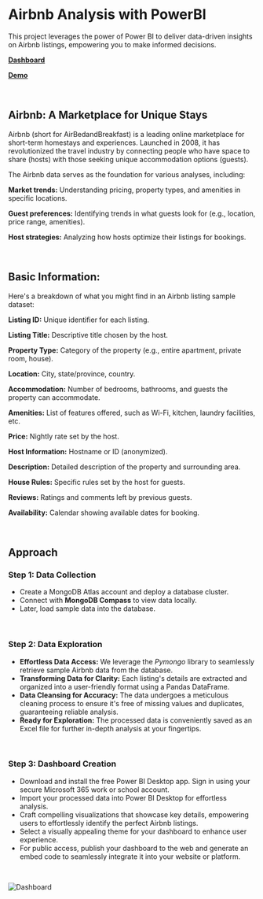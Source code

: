 # Airbnb Analysis with PowerBI
This project leverages the power of Power BI to deliver data-driven insights on Airbnb listings, empowering you to make informed decisions.

[**Dashboard**](https://app.powerbi.com/view?r=eyJrIjoiODgzM2IwZWUtYTQ1OC00MzhkLTgzMjMtYjk3MGZhNmU4YzQzIiwidCI6IjA5MWYwZTcxLWIzMTAtNGMzYy1hMzI5LWYwNDNkNmRhM2IyZSJ9)

[**Demo**](https://app.powerbi.com/view?r=eyJrIjoiODgzM2IwZWUtYTQ1OC00MzhkLTgzMjMtYjk3MGZhNmU4YzQzIiwidCI6IjA5MWYwZTcxLWIzMTAtNGMzYy1hMzI5LWYwNDNkNmRhM2IyZSJ9)

<br>


## Airbnb: A Marketplace for Unique Stays
Airbnb (short for AirBedandBreakfast) is a leading online marketplace for short-term homestays and experiences. Launched in 2008, it has revolutionized the travel industry by connecting people who have space to share (hosts) with those seeking unique accommodation options (guests).

The Airbnb data serves as the foundation for various analyses, including:

**Market trends:** Understanding pricing, property types, and amenities in specific locations.

**Guest preferences:** Identifying trends in what guests look for (e.g., location, price range, amenities).

**Host strategies:** Analyzing how hosts optimize their listings for bookings.

<br>

## Basic Information:
Here's a breakdown of what you might find in an Airbnb listing sample dataset:

**Listing ID:** Unique identifier for each listing.

**Listing Title:** Descriptive title chosen by the host.

**Property Type:** Category of the property (e.g., entire apartment, private room, house).

**Location:** City, state/province, country.

**Accommodation:** Number of bedrooms, bathrooms, and guests the property can accommodate.

**Amenities:** List of features offered, such as Wi-Fi, kitchen, laundry facilities, etc.

**Price:** Nightly rate set by the host.

**Host Information:** Hostname or ID (anonymized).

**Description:** Detailed description of the property and surrounding area.

**House Rules:** Specific rules set by the host for guests.

**Reviews:** Ratings and comments left by previous guests.

**Availability:** Calendar showing available dates for booking.

<br>

## Approach
### Step 1: Data Collection
- Create a MongoDB Atlas account and deploy a database cluster.
- Connect with **MongoDB Compass** to view data locally.
- Later, load sample data into the database.

<br>

### Step 2: Data Exploration
- **Effortless Data Access:** We leverage the *Pymongo* library to seamlessly retrieve sample Airbnb data from the database.
- **Transforming Data for Clarity:** Each listing's details are extracted and organized into a user-friendly format using a Pandas DataFrame.
- **Data Cleansing for Accuracy:** The data undergoes a meticulous cleaning process to ensure it's free of missing values and duplicates, guaranteeing reliable analysis.
- **Ready for Exploration:** The processed data is conveniently saved as an Excel file for further in-depth analysis at your fingertips.

<br>

### Step 3: Dashboard Creation
- Download and install the free Power BI Desktop app. Sign in using your secure Microsoft 365 work or school account.
- Import your processed data into Power BI Desktop for effortless analysis.
- Craft compelling visualizations that showcase key details, empowering users to effortlessly identify the perfect Airbnb listings.
- Select a visually appealing theme for your dashboard to enhance user experience.
- For public access, publish your dashboard to the web and generate an embed code to seamlessly integrate it into your website or platform.
  
<br>

![Dashboard](https://github.com/aishwarya-10/airbnb-analysis-with-powerbi/assets/48954230/01737d04-8909-4fe0-93a7-0ebebbc327d8)
